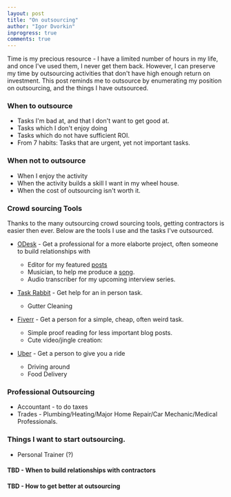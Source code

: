 ```yaml
---
layout: post
title: "On outsourcing"
author: "Igor Dvorkin"
inprogress: true
comments: true
---
```


Time is my precious resource - I have a limited number of hours in my life, and once I've used them, I never get them back. However, I can preserve my time by outsourcing activities that don't have high enough return on investment. This post reminds me to outsource by enumerating my position on outsourcing, and the things I have outsourced.

### When to outsource

- Tasks I'm bad at, and that I don't want to get good at.
- Tasks which I don't enjoy doing
- Tasks which do not have sufficient ROI.
- From 7 habits: Tasks that are urgent, yet not important tasks.

### When not to outsource

- When I enjoy the activity
- When the activity builds a skill I want in my wheel house.
- When the cost of outsourcing isn't worth it.

### Crowd sourcing Tools

Thanks to the many outsourcing crowd sourcing tools, getting contractors is easier then ever. Below are the tools I use and the tasks I've outsourced.

- [ODesk](http://www.ODesk.com) - Get a professional for a more elaborte project, often someone to build relationships with

  - Editor for my featured [posts](http://localhost:4000/software%20as%20a%20service/the-recruiter-does-not-think-you-are-hot/)
  - Musician, to help me produce a [song](https://soundcloud.com/igor-dvorkin/two-wheels-full-of-grace).
  - Audio transcriber for my upcoming interview series.

- [Task Rabbit](http://www.taskrabbit.com) - Get help for an in person task.

  - Gutter Cleaning

- [Fiverr](http://www.Fiverr.com) - Get a person for a simple, cheap, often weird task.
  - Simple proof reading for less important blog posts.
  - Cute video/jingle creation:
- [Uber](http://www.Uber.com) - Get a person to give you a ride
  - Driving around
  - Food Delivery

### Professional Outsourcing

- Accountant - to do taxes
- Trades - Plumbing/Heating/Major Home Repair/Car Mechanic/Medical Professionals.

### Things I want to start outsourcing.

- Personal Trainer (?)

#### TBD - When to build relationships with contractors

#### TBD - How to get better at outsourcing
